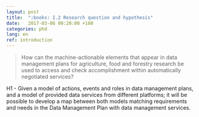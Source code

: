 ```yaml
---
layout: post
title:  ":books: I.2 Research question and hypothesis"
date:   2017-03-06 00:20:00 +100
categories: phd
lang: en
ref: introduction
---
```


>  How can the machine-actionable elements that appear in data management plans for agriculture, food and forestry research be used to access and check accomplishment within automatically negotiated services?

H1 - Given a model of actions, events and roles in data management plans, and a model of provided data services from different platforms; it will be possible to develop a map between both models matching requirements and needs in the Data Management Plan with data management services.

